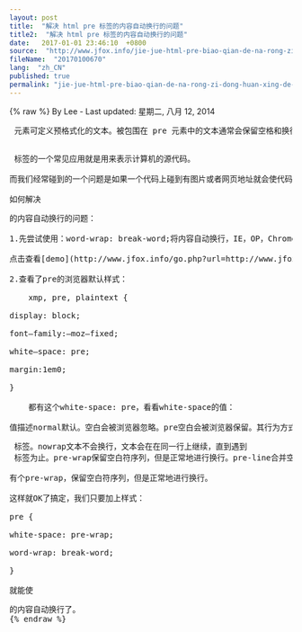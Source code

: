 ```yaml
---
layout: post
title:  "解决 html pre 标签的内容自动换行的问题"
title2:  "解决 html pre 标签的内容自动换行的问题"
date:   2017-01-01 23:46:10  +0800
source:  "http://www.jfox.info/jie-jue-html-pre-biao-qian-de-na-rong-zi-dong-huan-xing-de-wen-ti.html"
fileName:  "20170100670"
lang:  "zh_CN"
published: true
permalink: "jie-jue-html-pre-biao-qian-de-na-rong-zi-dong-huan-xing-de-wen-ti.html"
---
```

{% raw %}
By Lee - Last updated: 星期二, 八月 12, 2014

<pre> 元素可定义预格式化的文本。被包围在 pre 元素中的文本通常会保留空格和换行符。而文本也会呈现为等宽字体。

<pre> 标签的一个常见应用就是用来表示计算机的源代码。

而我们经常碰到的一个问题是如果一个代码上碰到有图片或者网页地址就会使代码很长，结果会造成页面撑开或者代码超出边界。非常难受，如果用overflow:hidden那么会将原来的代码隐藏掉，用overflow:auto则会出现滚动条，代码也不方便阅读。

如何解决<pre>的内容自动换行的问题：

1.先尝试使用：word-wrap: break-word;将内容自动换行，IE，OP，Chrome，Safari都可以，FF就悲剧了。

点击查看[demo](http://www.jfox.info/go.php?url=http://www.jfox.info/%e5%a6%82%e4%bd%95%e8%ae%a9%e6%b5%8f%e8%a7%88%e5%99%a8%e5%9c%a8%e8%ae%bf%e9%97%ae%e9%93%be%e6%8e%a5%e6%97%b6%e4%b8%8d%e8%a6%81%e5%b8%a6%e4%b8%8areferer)

2.查看了pre的浏览器默认样式：

    xmp, pre, plaintext {

display: block;

font–family:–moz–fixed;

white–space: pre;

margin:1em0;

}

    都有这个white-space: pre，看看white-space的值：

值描述normal默认。空白会被浏览器忽略。pre空白会被浏览器保留。其行为方式类似 HTML 中的 <pre> 标签。nowrap文本不会换行，文本会在在同一行上继续，直到遇到 <br> 标签为止。pre-wrap保留空白符序列，但是正常地进行换行。pre-line合并空白符序列，但是保留换行符。inherit规定应该从父元素继承 white-space 属性的值。

有个pre-wrap，保留空白符序列，但是正常地进行换行。

这样就OK了搞定，我们只要加上样式：

pre {

white-space: pre-wrap;

word-wrap: break-word;

}

就能使<pre>的内容自动换行了。
{% endraw %}